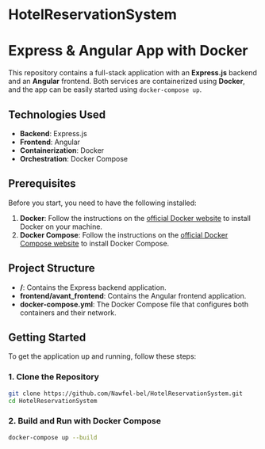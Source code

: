 # HotelReservationSystem

# Express & Angular App with Docker

This repository contains a full-stack application with an **Express.js** backend and an **Angular** frontend. Both services are containerized using **Docker**, and the app can be easily started using `docker-compose up`.

## Technologies Used

- **Backend**: Express.js
- **Frontend**: Angular
- **Containerization**: Docker
- **Orchestration**: Docker Compose

## Prerequisites

Before you start, you need to have the following installed:

1. **Docker**: Follow the instructions on the [official Docker website](https://docs.docker.com/get-docker/) to install Docker on your machine.
2. **Docker Compose**: Follow the instructions on the [official Docker Compose website](https://docs.docker.com/compose/install/) to install Docker Compose.

## Project Structure

- **/**: Contains the Express backend application.
- **frontend/avant_frontend**: Contains the Angular frontend application.
- **docker-compose.yml**: The Docker Compose file that configures both containers and their network.

## Getting Started

To get the application up and running, follow these steps:

### 1. Clone the Repository

```bash
git clone https://github.com/Nawfel-bel/HotelReservationSystem.git
cd HotelReservationSystem
```

### 2. Build and Run with Docker Compose

```bash
docker-compose up --build
```